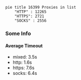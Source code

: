 
```mermaid
pie title 16399 Proxies in list
    "HTTP" : 12265
    "HTTPS": 2721
    "SOCKS" : 2556
```

### Some Info
#### Average Timeout

- mixed: 3.5s
- http: 1.6s
- https: 7.6s
- socks: 6.4s